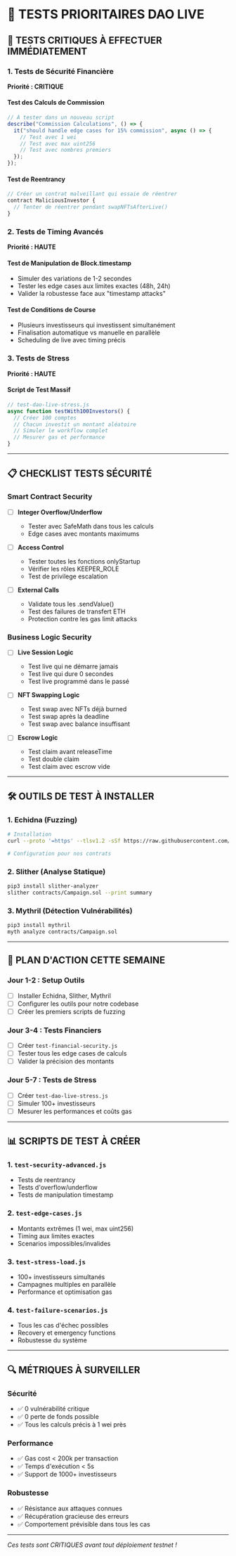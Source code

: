 # 🧪 TESTS PRIORITAIRES DAO LIVE

## 🚨 TESTS CRITIQUES À EFFECTUER IMMÉDIATEMENT

### 1. Tests de Sécurité Financière
**Priorité : CRITIQUE**

#### Test des Calculs de Commission
```javascript
// À tester dans un nouveau script
describe("Commission Calculations", () => {
  it("should handle edge cases for 15% commission", async () => {
    // Test avec 1 wei
    // Test avec max uint256
    // Test avec nombres premiers
  });
});
```

#### Test de Reentrancy
```javascript
// Créer un contrat malveillant qui essaie de réentrer
contract MaliciousInvestor {
  // Tenter de réentrer pendant swapNFTsAfterLive()
}
```

### 2. Tests de Timing Avancés
**Priorité : HAUTE**

#### Test de Manipulation de Block.timestamp
- Simuler des variations de 1-2 secondes
- Tester les edge cases aux limites exactes (48h, 24h)
- Valider la robustesse face aux "timestamp attacks"

#### Test de Conditions de Course
- Plusieurs investisseurs qui investissent simultanément
- Finalisation automatique vs manuelle en parallèle
- Scheduling de live avec timing précis

### 3. Tests de Stress
**Priorité : HAUTE**

#### Script de Test Massif
```javascript
// test-dao-live-stress.js
async function testWith100Investors() {
  // Créer 100 comptes
  // Chacun investit un montant aléatoire
  // Simuler le workflow complet
  // Mesurer gas et performance
}
```

---

## 📋 CHECKLIST TESTS SÉCURITÉ

### Smart Contract Security
- [ ] **Integer Overflow/Underflow**
  - Tester avec SafeMath dans tous les calculs
  - Edge cases avec montants maximums
  
- [ ] **Access Control**
  - Tester toutes les fonctions onlyStartup
  - Vérifier les rôles KEEPER_ROLE
  - Test de privilege escalation

- [ ] **External Calls**
  - Validate tous les .sendValue()
  - Test des failures de transfert ETH
  - Protection contre les gas limit attacks

### Business Logic Security  
- [ ] **Live Session Logic**
  - Test live qui ne démarre jamais
  - Test live qui dure 0 secondes
  - Test live programmé dans le passé

- [ ] **NFT Swapping Logic**
  - Test swap avec NFTs déjà burned
  - Test swap après la deadline
  - Test swap avec balance insuffisant

- [ ] **Escrow Logic**
  - Test claim avant releaseTime
  - Test double claim
  - Test claim avec escrow vide

---

## 🛠️ OUTILS DE TEST À INSTALLER

### 1. Echidna (Fuzzing)
```bash
# Installation
curl --proto '=https' --tlsv1.2 -sSf https://raw.githubusercontent.com/crytic/echidna/master/scripts/install-echidna-ubuntu.sh | sh

# Configuration pour nos contrats
```

### 2. Slither (Analyse Statique)
```bash
pip3 install slither-analyzer
slither contracts/Campaign.sol --print summary
```

### 3. Mythril (Détection Vulnérabilités)
```bash
pip3 install mythril
myth analyze contracts/Campaign.sol
```

---

## 🎯 PLAN D'ACTION CETTE SEMAINE

### Jour 1-2 : Setup Outils
- [ ] Installer Echidna, Slither, Mythril
- [ ] Configurer les outils pour notre codebase
- [ ] Créer les premiers scripts de fuzzing

### Jour 3-4 : Tests Financiers
- [ ] Créer `test-financial-security.js`
- [ ] Tester tous les edge cases de calculs
- [ ] Valider la précision des montants

### Jour 5-7 : Tests de Stress
- [ ] Créer `test-dao-live-stress.js`
- [ ] Simuler 100+ investisseurs
- [ ] Mesurer les performances et coûts gas

---

## 📊 SCRIPTS DE TEST À CRÉER

### 1. `test-security-advanced.js`
- Tests de reentrancy
- Tests d'overflow/underflow
- Tests de manipulation timestamp

### 2. `test-edge-cases.js`
- Montants extrêmes (1 wei, max uint256)
- Timing aux limites exactes
- Scenarios impossibles/invalides

### 3. `test-stress-load.js`
- 100+ investisseurs simultanés
- Campagnes multiples en parallèle
- Performance et optimisation gas

### 4. `test-failure-scenarios.js`
- Tous les cas d'échec possibles
- Recovery et emergency functions
- Robustesse du système

---

## 🔍 MÉTRIQUES À SURVEILLER

### Sécurité
- ✅ 0 vulnérabilité critique
- ✅ 0 perte de fonds possible
- ✅ Tous les calculs précis à 1 wei près

### Performance
- ✅ Gas cost < 200k per transaction
- ✅ Temps d'exécution < 5s
- ✅ Support de 1000+ investisseurs

### Robustesse
- ✅ Résistance aux attaques connues
- ✅ Récupération gracieuse des erreurs  
- ✅ Comportement prévisible dans tous les cas

---

*Ces tests sont CRITIQUES avant tout déploiement testnet !*